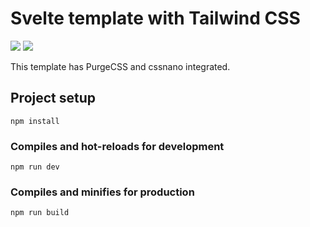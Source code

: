 # Svelte template with Tailwind CSS

![](https://upload.wikimedia.org/wikipedia/commons/thumb/1/1b/Svelte_Logo.svg/199px-Svelte_Logo.svg.png) ![](https://seeklogo.com/images/T/tailwind-css-logo-5AD4175897-seeklogo.com.png)

This template has PurgeCSS and cssnano integrated.

## Project setup

```
npm install
```

### Compiles and hot-reloads for development

```
npm run dev
```

### Compiles and minifies for production

```
npm run build
```
